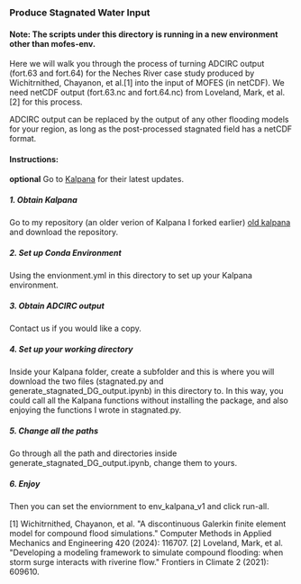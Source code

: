 ### Produce Stagnated Water Input

#### Note: The scripts under this directory is running in a new environment other than mofes-env. 

Here we will walk you through the process of turning ADCIRC output (fort.63 and fort.64) for the Neches River case study produced by Wichitrnithed, Chayanon, et al.[1] into the input of MOFES (in netCDF). We need netCDF output (fort.63.nc and fort.64.nc) from Loveland, Mark, et al.[2] for this process. 

ADCIRC output can be replaced by the output of any other flooding models for your region, as long as the post-processed stagnated field has a netCDF format.


#### Instructions:
**optional** Go to [Kalpana](https://github.com/ccht-ncsu/Kalpana.git) for their latest updates.

##### 1. Obtain Kalpana

Go to my repository (an older verion of Kalpana I forked earlier) [old kalpana](https://github.com/largeseabass/Kalpana.git) and download the repository.

##### 2. Set up Conda Environment

Using the envionment.yml in this directory to set up your Kalpana environment.

##### 3. Obtain ADCIRC output

Contact us if you would like a copy.

##### 4. Set up your working directory

Inside your Kalpana folder, create a subfolder and this is where you will download the two files (stagnated.py and generate_stagnated_DG_output.ipynb) in this directory to. In this way, you could call all the Kalpana functions without installing the package, and also enjoying the functions I wrote in stagnated.py.

##### 5. Change all the paths

Go through all the path and directories inside generate_stagnated_DG_output.ipynb, change them to yours.


##### 6. Enjoy

Then you can set the enviornment to env_kalpana_v1 and click run-all.

[1] Wichitrnithed, Chayanon, et al. "A discontinuous Galerkin finite element model for compound flood simulations." Computer Methods in Applied Mechanics and Engineering 420 (2024): 116707.
[2] Loveland, Mark, et al. "Developing a modeling framework to simulate compound flooding: when storm surge interacts with riverine flow." Frontiers in Climate 2 (2021): 609610.